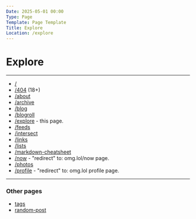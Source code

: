 ```yaml
---
Date: 2025-05-01 00:00
Type: Page
Template: Page Template
Title: Explore
Location: /explore
---
```


# Explore

---

- [/](/)
- [/404](/404) (18+)
- [/about](/about)
- [/archive](/archive)
- [/blog](/blog)
- [/blogroll](/blogroll)
- [/explore](/explore) - this page.
- [/feeds](/feeds)
- [/intersect](/intersect)
- [/links](/links)
- [/lists](/lists)
- [/markdown-cheatsheet](/markdown-cheatsheet)
- [/now](/now) - "redirect" to: omg.lol/now page.
- [/photos](/photos)
- [/profile](/profile) - "redirect" to: omg.lol profile page.

---

### Other pages

- [tags](/tags)
- [random-post](/random-post)


